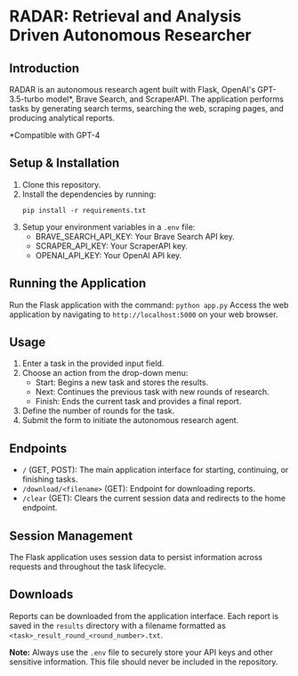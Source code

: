 # RADAR: Retrieval and Analysis Driven Autonomous Researcher

## Introduction
RADAR is an autonomous research agent built with Flask, OpenAI's GPT-3.5-turbo model*, Brave Search, and ScraperAPI. The application performs tasks by generating search terms, searching the web, scraping pages, and producing analytical reports. 

*Compatible with GPT-4

## Setup & Installation
1. Clone this repository.
2. Install the dependencies by running: 
    ```
    pip install -r requirements.txt
    ```
3. Setup your environment variables in a `.env` file:
    - BRAVE_SEARCH_API_KEY: Your Brave Search API key.
    - SCRAPER_API_KEY: Your ScraperAPI key.
    - OPENAI_API_KEY: Your OpenAI API key.

## Running the Application
Run the Flask application with the command:
    ```
    python app.py
    ```
Access the web application by navigating to `http://localhost:5000` on your web browser.

## Usage
1. Enter a task in the provided input field.
2. Choose an action from the drop-down menu:
    - Start: Begins a new task and stores the results.
    - Next: Continues the previous task with new rounds of research.
    - Finish: Ends the current task and provides a final report.
3. Define the number of rounds for the task.
4. Submit the form to initiate the autonomous research agent.

## Endpoints
- `/` (GET, POST): The main application interface for starting, continuing, or finishing tasks.
- `/download/<filename>` (GET): Endpoint for downloading reports.
- `/clear` (GET): Clears the current session data and redirects to the home endpoint.

## Session Management
The Flask application uses session data to persist information across requests and throughout the task lifecycle.

## Downloads
Reports can be downloaded from the application interface. Each report is saved in the `results` directory with a filename formatted as `<task>_result_round_<round_number>.txt`.

**Note:** Always use the `.env` file to securely store your API keys and other sensitive information. This file should never be included in the repository.
